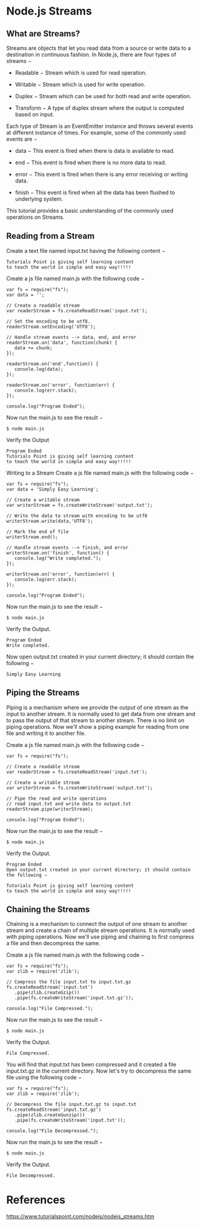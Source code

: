 # Node.js Streams

## What are Streams?
Streams are objects that let you read data from a source or write data to a destination in continuous fashion. In Node.js, there are four types of streams −

- Readable − Stream which is used for read operation.

- Writable − Stream which is used for write operation.

- Duplex − Stream which can be used for both read and write operation.

- Transform − A type of duplex stream where the output is computed based on input.

Each type of Stream is an EventEmitter instance and throws several events at different instance of times. For example, some of the commonly used events are −

- data − This event is fired when there is data is available to read.

- end − This event is fired when there is no more data to read.

- error − This event is fired when there is any error receiving or writing data.

- finish − This event is fired when all the data has been flushed to underlying system.

This tutorial provides a basic understanding of the commonly used operations on Streams.

## Reading from a Stream
Create a text file named input.txt having the following content −
```
Tutorials Point is giving self learning content
to teach the world in simple and easy way!!!!!
```
Create a js file named main.js with the following code −
```
var fs = require("fs");
var data = '';

// Create a readable stream
var readerStream = fs.createReadStream('input.txt');

// Set the encoding to be utf8.
readerStream.setEncoding('UTF8');

// Handle stream events --> data, end, and error
readerStream.on('data', function(chunk) {
   data += chunk;
});

readerStream.on('end',function() {
   console.log(data);
});

readerStream.on('error', function(err) {
   console.log(err.stack);
});

console.log("Program Ended");
```
Now run the main.js to see the result −
```
$ node main.js
```
Verify the Output
```
Program Ended
Tutorials Point is giving self learning content
to teach the world in simple and easy way!!!!!
```
Writing to a Stream
Create a js file named main.js with the following code −
```
var fs = require("fs");
var data = 'Simply Easy Learning';

// Create a writable stream
var writerStream = fs.createWriteStream('output.txt');

// Write the data to stream with encoding to be utf8
writerStream.write(data,'UTF8');

// Mark the end of file
writerStream.end();

// Handle stream events --> finish, and error
writerStream.on('finish', function() {
   console.log("Write completed.");
});

writerStream.on('error', function(err) {
   console.log(err.stack);
});

console.log("Program Ended");
```
Now run the main.js to see the result −
```
$ node main.js
```
Verify the Output.
```
Program Ended
Write completed.
```
Now open output.txt created in your current directory; it should contain the following −
```
Simply Easy Learning
```

## Piping the Streams
Piping is a mechanism where we provide the output of one stream as the input to another stream. It is normally used to get data from one stream and to pass the output of that stream to another stream. There is no limit on piping operations. Now we'll show a piping example for reading from one file and writing it to another file.

Create a js file named main.js with the following code −
```
var fs = require("fs");

// Create a readable stream
var readerStream = fs.createReadStream('input.txt');

// Create a writable stream
var writerStream = fs.createWriteStream('output.txt');

// Pipe the read and write operations
// read input.txt and write data to output.txt
readerStream.pipe(writerStream);

console.log("Program Ended");
```
Now run the main.js to see the result −
```
$ node main.js
```
Verify the Output.
```
Program Ended
Open output.txt created in your current directory; it should contain the following −

Tutorials Point is giving self learning content
to teach the world in simple and easy way!!!!!
```

## Chaining the Streams
Chaining is a mechanism to connect the output of one stream to another stream and create a chain of multiple stream operations. It is normally used with piping operations. Now we'll use piping and chaining to first compress a file and then decompress the same.

Create a js file named main.js with the following code −
```
var fs = require("fs");
var zlib = require('zlib');

// Compress the file input.txt to input.txt.gz
fs.createReadStream('input.txt')
   .pipe(zlib.createGzip())
   .pipe(fs.createWriteStream('input.txt.gz'));

console.log("File Compressed.");
```
Now run the main.js to see the result −
```
$ node main.js
```
Verify the Output.
```
File Compressed.
```
You will find that input.txt has been compressed and it created a file input.txt.gz in the current directory. Now let's try to decompress the same file using the following code −
```
var fs = require("fs");
var zlib = require('zlib');

// Decompress the file input.txt.gz to input.txt
fs.createReadStream('input.txt.gz')
   .pipe(zlib.createGunzip())
   .pipe(fs.createWriteStream('input.txt'));

console.log("File Decompressed.");
```
Now run the main.js to see the result −
```
$ node main.js
```
Verify the Output.
```
File Decompressed.
```

# References
https://www.tutorialspoint.com/nodejs/nodejs_streams.htm
